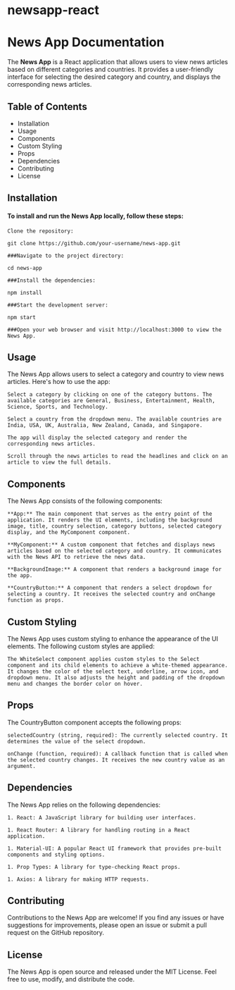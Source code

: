 # newsapp-react

# News App Documentation

The **News App** is a React application that allows users to view news articles based on different categories and countries. It provides a user-friendly interface for selecting the desired category and country, and displays the corresponding news articles.
## Table of Contents

- Installation
- Usage
- Components
- Custom Styling
- Props
- Dependencies
- Contributing
- License

## Installation

#### To install and run the News App locally, follow these steps:

    Clone the repository:


   `git clone https://github.com/your-username/news-app.git`

    ###Navigate to the project directory:

    cd news-app

    ###Install the dependencies:

    npm install

    ###Start the development server:

    npm start

    ###Open your web browser and visit http://localhost:3000 to view the News App.

## Usage

The News App allows users to select a category and country to view news articles. Here's how to use the app:

    Select a category by clicking on one of the category buttons. The available categories are General, Business, Entertainment, Health, Science, Sports, and Technology.

    Select a country from the dropdown menu. The available countries are India, USA, UK, Australia, New Zealand, Canada, and Singapore.

    The app will display the selected category and render the corresponding news articles.

    Scroll through the news articles to read the headlines and click on an article to view the full details.

## Components

The News App consists of the following components:

    **App:** The main component that serves as the entry point of the application. It renders the UI elements, including the background image, title, country selection, category buttons, selected category display, and the MyComponent component.

    **MyComponent:** A custom component that fetches and displays news articles based on the selected category and country. It communicates with the News API to retrieve the news data.

    **BackgroundImage:** A component that renders a background image for the app.

    **CountryButton:** A component that renders a select dropdown for selecting a country. It receives the selected country and onChange function as props.

## Custom Styling

The News App uses custom styling to enhance the appearance of the UI elements. The following custom styles are applied:

    The WhiteSelect component applies custom styles to the Select component and its child elements to achieve a white-themed appearance. It changes the color of the select text, underline, arrow icon, and dropdown menu. It also adjusts the height and padding of the dropdown menu and changes the border color on hover.

## Props

The CountryButton component accepts the following props:

    selectedCountry (string, required): The currently selected country. It determines the value of the select dropdown.

    onChange (function, required): A callback function that is called when the selected country changes. It receives the new country value as an argument.

## Dependencies

The News App relies on the following dependencies:

    1. React: A JavaScript library for building user interfaces.

    1. React Router: A library for handling routing in a React application.

    1. Material-UI: A popular React UI framework that provides pre-built components and styling options.

    1. Prop Types: A library for type-checking React props.

    1. Axios: A library for making HTTP requests.

## Contributing

Contributions to the News App are welcome! If you find any issues or have suggestions for improvements, please open an issue or submit a pull request on the GitHub repository.

## License

The News App is open source and released under the MIT License. Feel free to use, modify, and distribute the code.
